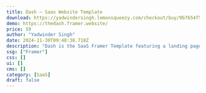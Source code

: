 ```yaml
---
title: Dash — Saas Website Template
download: https://yadwindersingh.lemonsqueezy.com/checkout/buy/9b7654f5-99a4-4a26-9da0-af54556139f1
demo: https://thedash.framer.website/
price: 59
author: "Yadwinder Singh"
date: 2024-11-30T09:48:38.718Z
description: "Dash is the SaaS Framer Template featuring a landing page, customer stories, changelog, pricing, about us, contact us and blog with filters. It has a warm dark grey palette, custom illustrations, and smooth interactions."
ssg: ["Framer"]
css: []
ui: []
cms: []
category: [SaaS]
draft: false
---
```

